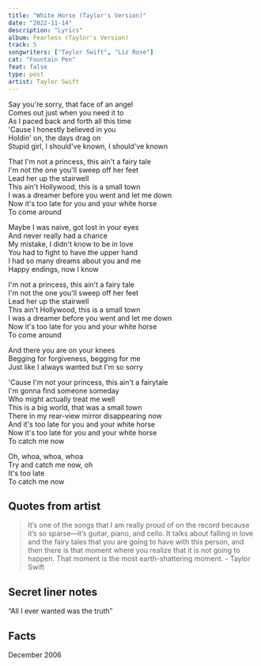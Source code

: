 ```yaml
---
title: "White Horse (Taylor's Version)"
date: "2022-11-14"
description: "Lyrics"
album: Fearless (Taylor's Version)
track: 5
songwriters: ["Taylor Swift", "Liz Rose"]
cat: "Fountain Pen"
feat: false
type: post
artist: Taylor Swift
---
```


<p className="verse-one">
Say you're sorry, that face of an angel <br />
Comes out just when you need it to <br />
As I paced back and forth all this time <br />
'Cause I honestly believed in you <br />
Holdin' on, the days drag on <br />
Stupid girl, I should've known, I should've known <br />
</p>
<p className="chorus">
That I'm not a princess, this ain't a fairy tale <br />
I'm not the one you'll sweep off her feet <br />
Lead her up the stairwell <br />
This ain't Hollywood, this is a small town <br />
I was a dreamer before you went and let me down <br />
Now it's too late for you and your white horse <br />
To come around <br />
</p>
<p className="verse-two">
Maybe I was naive, got lost in your eyes <br />
And never really had a chance <br />
My mistake, I didn't know to be in love <br />
You had to fight to have the upper hand <br />
I had so many dreams about you and me <br />
Happy endings, now I know <br />
</p>
<p className="chorus">
I'm not a princess, this ain't a fairy tale <br />
I'm not the one you'll sweep off her feet <br />
Lead her up the stairwell <br />
This ain't Hollywood, this is a small town <br />
I was a dreamer before you went and let me down <br />
Now it's too late for you and your white horse <br />
To come around <br />
</p>
<p className="bridge">
And there you are on your knees <br />
Begging for forgiveness, begging for me <br />
Just like I always wanted but I'm so sorry <br />
</p>
<p className="chorus">
'Cause I'm not your princess, this ain't a fairytale <br />
I'm gonna find someone someday <br />
Who might actually treat me well <br />
This is a big world, that was a small town <br />
There in my rear-view mirror disappearing now <br />
And it's too late for you and your white horse <br />
Now it's too late for you and your white horse <br />
To catch me now <br />
</p>
<p className="outro">
Oh, whoa, whoa, whoa <br />
Try and catch me now, oh <br />
It's too late <br />
To catch me now <br />
</p>

## Quotes from artist

<blockquote>
It’s one of the songs that I am really proud of on the record because it’s so sparse—it’s guitar, piano, and cello. It talks about falling in love and the fairy tales that you are going to have with this person, and then there is that moment where you realize that it is not going to happen. That moment is the most earth-shattering moment. - Taylor Swift
</blockquote>

## Secret liner notes

“All I ever wanted was the truth”

## Facts

December 2006

